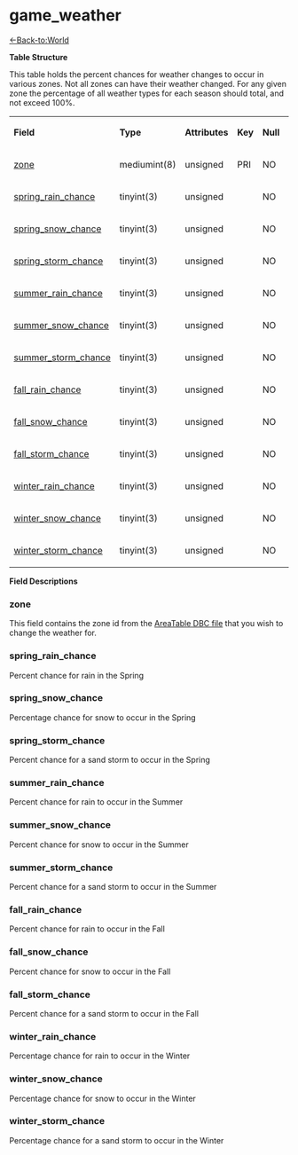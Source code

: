 # game\_weather

[<-Back-to:World](database-world.md)

**Table Structure**

This table holds the percent chances for weather changes to occur in various zones. Not all zones can have their weather changed. For any given zone the percentage of all weather types for each season should total, and not exceed 100%.

<table style="width:100%;">
<colgroup>
<col width="16%" />
<col width="16%" />
<col width="16%" />
<col width="16%" />
<col width="16%" />
<col width="16%" />
</colgroup>
<tbody>
<tr class="odd">
<td><p><strong>Field</strong></p></td>
<td><p><strong>Type</strong></p></td>
<td><p><strong>Attributes</strong></p></td>
<td><p><strong>Key</strong></p></td>
<td><p><strong>Null</strong></p></td>
<td><p><strong>Default</strong></p></td>
</tr>
<tr class="even">
<td><p><a href="#game_weather-zone">zone</a></p></td>
<td><p>mediumint(8)</p></td>
<td><p>unsigned</p></td>
<td><p>PRI</p></td>
<td><p>NO</p></td>
<td><p>0</p></td>
</tr>
<tr class="odd">
<td><p><a href="#game_weather-spring_rain_chance">spring_rain_chance</a></p></td>
<td><p>tinyint(3)</p></td>
<td><p>unsigned</p></td>
<td><p> </p></td>
<td><p>NO</p></td>
<td><p>25</p></td>
</tr>
<tr class="even">
<td><p><a href="#game_weather-spring_snow_chance">spring_snow_chance</a></p></td>
<td><p>tinyint(3)</p></td>
<td><p>unsigned</p></td>
<td><p> </p></td>
<td><p>NO</p></td>
<td><p>25</p></td>
</tr>
<tr class="odd">
<td><p><a href="#game_weather-spring_storm_chance">spring_storm_chance</a></p></td>
<td><p>tinyint(3)</p></td>
<td><p>unsigned</p></td>
<td><p> </p></td>
<td><p>NO</p></td>
<td><p>25</p></td>
</tr>
<tr class="even">
<td><p><a href="#game_weather-summer_rain_chance">summer_rain_chance</a></p></td>
<td><p>tinyint(3)</p></td>
<td><p>unsigned</p></td>
<td><p> </p></td>
<td><p>NO</p></td>
<td><p>25</p></td>
</tr>
<tr class="odd">
<td><p><a href="#game_weather-summer_snow_chance">summer_snow_chance</a></p></td>
<td><p>tinyint(3)</p></td>
<td><p>unsigned</p></td>
<td><p> </p></td>
<td><p>NO</p></td>
<td><p>25</p></td>
</tr>
<tr class="even">
<td><p><a href="#game_weather-summer_storm_chance">summer_storm_chance</a></p></td>
<td><p>tinyint(3)</p></td>
<td><p>unsigned</p></td>
<td><p> </p></td>
<td><p>NO</p></td>
<td><p>25</p></td>
</tr>
<tr class="odd">
<td><p><a href="#game_weather-fall_rain_chance">fall_rain_chance</a></p></td>
<td><p>tinyint(3)</p></td>
<td><p>unsigned</p></td>
<td><p> </p></td>
<td><p>NO</p></td>
<td><p>25</p></td>
</tr>
<tr class="even">
<td><p><a href="#game_weather-fall_snow_chance">fall_snow_chance</a></p></td>
<td><p>tinyint(3)</p></td>
<td><p>unsigned</p></td>
<td><p> </p></td>
<td><p>NO</p></td>
<td><p>25</p></td>
</tr>
<tr class="odd">
<td><p><a href="#game_weather-fall_storm_chance">fall_storm_chance</a></p></td>
<td><p>tinyint(3)</p></td>
<td><p>unsigned</p></td>
<td><p> </p></td>
<td><p>NO</p></td>
<td><p>25</p></td>
</tr>
<tr class="even">
<td><p><a href="#game_weather-winter_rain_chance">winter_rain_chance</a></p></td>
<td><p>tinyint(3)</p></td>
<td><p>unsigned</p></td>
<td><p> </p></td>
<td><p>NO</p></td>
<td><p>25</p></td>
</tr>
<tr class="odd">
<td><p><a href="#game_weather-winter_snow_chance">winter_snow_chance</a></p></td>
<td><p>tinyint(3)</p></td>
<td><p>unsigned</p></td>
<td><p> </p></td>
<td><p>NO</p></td>
<td><p>25</p></td>
</tr>
<tr class="even">
<td><p><a href="#game_weather-winter_storm_chance">winter_storm_chance</a></p></td>
<td><p>tinyint(3)</p></td>
<td><p>unsigned</p></td>
<td><p> </p></td>
<td><p>NO</p></td>
<td><p>25</p></td>
</tr>
</tbody>
</table>

**Field Descriptions**

### zone

This field contains the zone id from the [AreaTable DBC file](http://collab.kpsn.org/display/tc/AreaTable) that you wish to change the weather for.

### spring\_rain\_chance

Percent chance for rain in the Spring

### spring\_snow\_chance

Percentage chance for snow to occur in the Spring

### spring\_storm\_chance

Percent chance for a sand storm to occur in the Spring

### summer\_rain\_chance

Percent chance for rain to occur in the Summer

### summer\_snow\_chance

Percent chance for snow to occur in the Summer

### summer\_storm\_chance

Percent chance for a sand storm to occur in the Summer

### fall\_rain\_chance

Percent chance for rain to occur in the Fall

### fall\_snow\_chance

Percent chance for snow to occur in the Fall

### fall\_storm\_chance

Percent chance for a sand storm to occur in the Fall

### winter\_rain\_chance

Percentage chance for rain to occur in the Winter

### winter\_snow\_chance

Percentage chance for snow to occur in the Winter

### winter\_storm\_chance

Percentage chance for a sand storm to occur in the Winter
